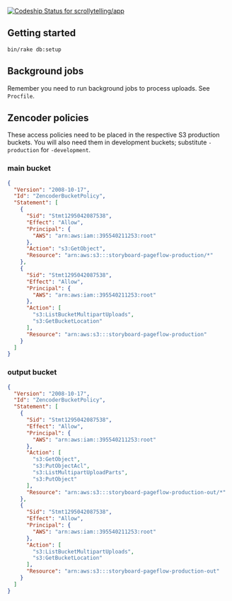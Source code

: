 [ ![Codeship Status for scrollytelling/app](https://codeship.com/projects/7f550840-f8e9-0132-4345-3a92bb520805/status?branch=master)](https://codeship.com/projects/86736)

## Getting started

```
bin/rake db:setup
```

## Background jobs

Remember you need to run background jobs to process uploads. See `Procfile`.

## Zencoder policies

These access policies need to be placed in the respective S3 production buckets. You will also need them in development buckets; substitute `-production` for `-development`.

### main bucket

```json
{
  "Version": "2008-10-17",
  "Id": "ZencoderBucketPolicy",
  "Statement": [
    {
      "Sid": "Stmt1295042087538",
      "Effect": "Allow",
      "Principal": {
        "AWS": "arn:aws:iam::395540211253:root"
      },
      "Action": "s3:GetObject",
      "Resource": "arn:aws:s3:::storyboard-pageflow-production/*"
    },
    {
      "Sid": "Stmt1295042087538",
      "Effect": "Allow",
      "Principal": {
        "AWS": "arn:aws:iam::395540211253:root"
      },
      "Action": [
        "s3:ListBucketMultipartUploads",
        "s3:GetBucketLocation"
      ],
      "Resource": "arn:aws:s3:::storyboard-pageflow-production"
    }
  ]
}
```

### output bucket

```json
{
  "Version": "2008-10-17",
  "Id": "ZencoderBucketPolicy",
  "Statement": [
    {
      "Sid": "Stmt1295042087538",
      "Effect": "Allow",
      "Principal": {
        "AWS": "arn:aws:iam::395540211253:root"
      },
      "Action": [
        "s3:GetObject",
        "s3:PutObjectAcl",
        "s3:ListMultipartUploadParts",
        "s3:PutObject"
      ],
      "Resource": "arn:aws:s3:::storyboard-pageflow-production-out/*"
    },
    {
      "Sid": "Stmt1295042087538",
      "Effect": "Allow",
      "Principal": {
        "AWS": "arn:aws:iam::395540211253:root"
      },
      "Action": [
        "s3:ListBucketMultipartUploads",
        "s3:GetBucketLocation"
      ],
      "Resource": "arn:aws:s3:::storyboard-pageflow-production-out"
    }
  ]
}
```
